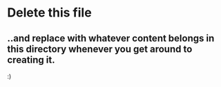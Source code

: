 # Delete this file
## ..and replace with whatever content belongs in this directory whenever you get around to creating it.
:)